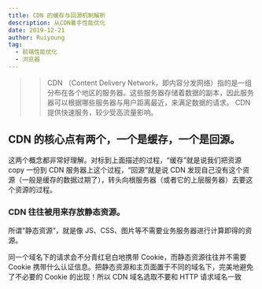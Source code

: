 ```yaml
---
title: CDN 的缓存与回源机制解析
description: 从CDN着手性能优化
date: 2019-12-21
author: Ruiyoung
tag:
  - 前端性能优化
  - 浏览器
---
```


> > CDN （Content Delivery Network，即内容分发网络）指的是一组分布在各个地区的服务器。这些服务器存储着数据的副本，因此服务器可以根据哪些服务器与用户距离最近，来满足数据的请求。 CDN 提供快速服务，较少受高流量影响。

## CDN 的核心点有两个，一个是缓存，一个是回源。

这两个概念都非常好理解。对标到上面描述的过程，“缓存”就是说我们把资源 copy 一份到 CDN 服务器上这个过程，“回源”就是说 CDN 发现自己没有这个资源（一般是缓存的数据过期了），转头向根服务器（或者它的上层服务器）去要这个资源的过程。

### CDN 往往被用来存放静态资源。

所谓“静态资源”，就是像 JS、CSS、图片等不需要业务服务器进行计算即得的资源。

同一个域名下的请求会不分青红皂白地携带 Cookie，而静态资源往往并不需要 Cookie 携带什么认证信息。把静态资源和主页面置于不同的域名下，完美地避免了不必要的 Cookie 的出现！所以 CDN 域名选取不要和 HTTP 请求域名一致
